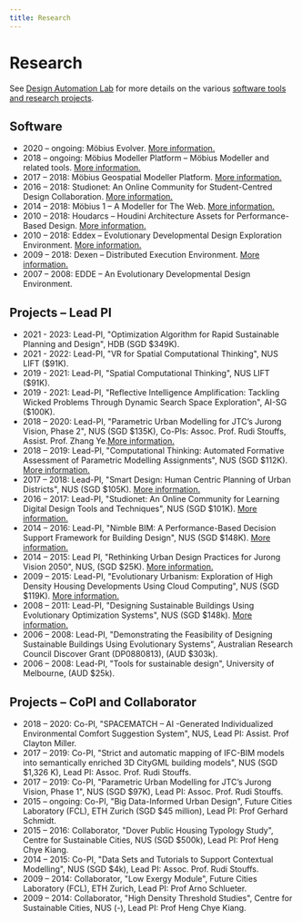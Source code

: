 ```yaml
---
title: Research
---
```

# Research

See [Design Automation Lab](http://design-automation.net) for more details on the various [software tools and research projects](http://design-automation.net/research.html).

## Software

- 2020 – ongoing: Möbius Evolver. [More information.](https://github.com/design-automation/mobius-evo)
- 2018 – ongoing: Möbius Modeller Platform – Möbius Modeller and related tools. [More information.](http://design-automation.net/software/mobius.html)
- 2017 – 2018: Möbius Geospatial Modeller Platform. [More information.](http://design-automation.net/software/mobius.html)
- 2016 – 2018: Studionet: An Online Community for Student-Centred Design Collaboration. [More information.](http://design-automation.net/projects/studionet.html)
- 2014 – 2018: Möbius 1 – A Modeller for The Web. [More information.](http://design-automation.net/software/mobius/mobius_prototype.html)
- 2010 – 2018: Houdarcs – Houdini Architecture Assets for Performance-Based Design. [More information.](http://design-automation.net/software/houdarcs.html)
- 2010 – 2018: Eddex – Evolutionary Developmental Design Exploration Environment. [More information.](http://design-automation.net/software/eddex.html)
- 2009 – 2018: Dexen – Distributed Execution Environment. [More information.](http://design-automation.net/software/dexen.html)
- 2007 – 2008: EDDE – An Evolutionary Developmental Design Environment.

## Projects – Lead PI

- 2021 - 2023: Lead-PI, "Optimization Algorithm for Rapid Sustainable Planning and Design", HDB (SGD $349K).
- 2021 - 2022: Lead-PI, "VR for Spatial Computational Thinking", NUS LIFT ($91K).
- 2019 - 2021: Lead-PI, "Spatial Computational Thinking", NUS LIFT ($91K).
- 2019 - 2021: Lead-PI, "Reflective Intelligence Amplification: Tackling Wicked Problems Through Dynamic Search Space Exploration", AI-SG ($100K).
- 2018 – 2020: Lead-PI, "Parametric Urban Modelling for JTC’s Jurong Vision, Phase 2", NUS (SGD $135K), Co-PIs: Assoc. Prof. Rudi Stouffs, Assist. Prof. Zhang Ye.[More information.](http://design-automation.net/projects/jurong_vision_phase2.html)
- 2018 – 2019: Lead-PI, "Computational Thinking: Automated Formative Assessment of Parametric Modelling Assignments", NUS (SGD $112K). [More information.](http://design-automation.net/projects/comp_think.html)
- 2017 – 2018: Lead-PI, "Smart Design: Human Centric Planning of Urban Districts", NUS (SGD $105K). [More information.](http://design-automation.net/projects/smart_design.html)
- 2016 – 2017: Lead-PI, "Studionet: An Online Community for Learning Digital Design Tools and Techniques", NUS (SGD $101K). [More information.](http://design-automation.net/projects/studionet.html)
- 2014 – 2016: Lead-PI, "Nimble BIM: A Performance-Based Decision Support Framework for Building Design", NUS (SGD $148K). [More information.](http://design-automation.net/projects/nimble_bim.html)
- 2014 – 2015: Lead PI, "Rethinking Urban Design Practices for Jurong Vision 2050", NUS, (SGD $25K). [More information.](http://design-automation.net/projects/jurong_vision.html)
- 2009 – 2015: Lead-PI, "Evolutionary Urbanism: Exploration of High Density Housing Developments Using Cloud Computing", NUS (SGD $119K). [More information.](http://design-automation.net/projects/evo_urban.html)
- 2008 – 2011: Lead-PI, "Designing Sustainable Buildings Using Evolutionary Optimization Systems", NUS (SGD $148k). [More information.](http://design-automation.net/projects/evo_bldgs.html)
- 2006 – 2008: Lead-PI, "Demonstrating the Feasibility of Designing Sustainable Buildings Using Evolutionary Systems", Australian Research Council Discover Grant (DP0880813), (AUD $303k).
- 2006 – 2008: Lead-PI, "Tools for sustainable design", University of Melbourne, (AUD $25k).

## Projects – CoPI and Collaborator

- 2018 – 2020: Co-PI, "SPACEMATCH – AI -Generated Individualized Environmental Comfort Suggestion System", NUS, Lead PI: Assist. Prof Clayton Miller.
- 2017 – 2019: Co-PI, "Strict and automatic mapping of IFC-BIM models into semantically enriched 3D CityGML building models", NUS (SGD $1,326 K), Lead PI: Assoc. Prof. Rudi Stouffs.
- 2017 – 2019: Co-PI, "Parametric Urban Modelling for JTC’s Jurong Vision, Phase 1", NUS (SGD $97K), Lead PI: Assoc. Prof. Rudi Stouffs.
- 2015 – ongoing: Co-PI, "Big Data-Informed Urban Design", Future Cities Laboratory (FCL), ETH Zurich (SGD $45 million), Lead PI: Prof Gerhard Schmidt.
- 2015 – 2016: Collaborator, "Dover Public Housing Typology Study", Centre for Sustainable Cities, NUS (SGD $500k), Lead PI: Prof Heng Chye Kiang.
- 2014 – 2015: Co-PI, "Data Sets and Tutorials to Support Contextual Modelling", NUS (SGD $4k), Lead PI: Assoc. Prof. Rudi Stouffs.
- 2009 – 2014: Collaborator, "Low Exergy Module", Future Cities Laboratory (FCL), ETH Zurich, Lead PI: Prof Arno Schlueter.
- 2009 – 2014: Collaborator, "High Density Threshold Studies", Centre for Sustainable Cities, NUS (-), Lead PI: Prof Heng Chye Kiang.
